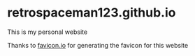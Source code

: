 # retrospaceman123.github.io
This is my personal website

Thanks to [favicon.io](https://favicon.io/) for generating the favicon for this website